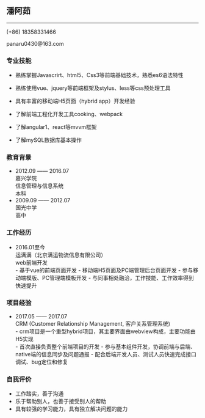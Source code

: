 <head>
  <link rel="stylesheet" href="./style.css">
</head>

## 潘阿茹

---

<p class="text-right">(+86) 18358331466 </p>
<p class="text-right">panaru0430@163.com</p>

### 专业技能

- 熟练掌握Javascrirt、html5、Css3等前端基础技术，熟悉es6语法特性

- 熟练使用vue、jquery等前端框架及stylus、less等css预处理工具 

- 具有丰富的移动端H5页面（hybrid app）开发经验

- 了解前端工程化开发工具cooking、webpack

- 了解angular1、react等mvvm框架

- 了解mySQL数据库基本操作

### 教育背景

- <div class="tab-time">2012.09 —— 2016.07</div>
  <div class="tab-slimmer">嘉兴学院</div>
  <div class="tab-slim">信息管理与信息系统</div>
  <div class="tab-slim">本科</div>

- <div class="tab-time">2009.09 —— 2012.07</div>
  <div class="tab-slimmer">国光中学</div>
  <div class="tab-slim">高中</div>

### 工作经历

- <div class="tab-time">2016.01至今</div>
  <div class="tab-fatter">运满满（北京满运物流信息有限公司）</div>
  <div class="tab-slim">web前端开发</div>
  - 基于vue的前端页面开发
  - 移动端H5页面及PC端管理后台页面开发
  - 参与移动端模版、PC管理端模板开发
  - 与同事相处融洽，工作技能、工作效率得到快速提升


### 项目经验

- <div class="tab-time">2017.05 —— 2017.07</div>
  <div class="tab-fatterer">CRM (Customer Relationship Management, 客户关系管理系统)</div>
  - crm项目是一个重型hybrid项目，其主要界面由webview构成，主要功能由H5实现</li>
  - 首次直接负责整个前端项目的开发</li>
  - 参与基本组件开发，协调前端与后端、native端的信息同步及问题通报</li>
  - 配合后端开发人员、测试人员快速完成接口调试、bug定位和修复</li>

### 自我评价

- 工作踏实，善于沟通
- 乐于帮助别人，也善于接受别人的帮助
- 具有较强的学习能力，具有独立解决问题的能力
